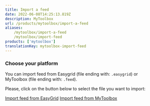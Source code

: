 ```yaml
---
title: Import a feed
date: 2022-06-08T14:25:13.819Z
description: MyToolbox
url: /products/mytoolbox/import-a-feed
aliases:
    /mytoolbox/import-a-feed
    /mytoolbox/import-feed
products: ['mytoolbox']
translationKey: mytoolbox-import-feed
---
```


### Choose your platform

You can import feed from Easygrid (file ending with: `.easygrid`) or MyToolbox (file ending with: `.feed`).

Please, click on the button below to select the file you want to import:

<div class="side-to-side">
    <a class="content-button-redirect" href="/mytoolbox/import-a-feed/easygrid">Import feed from EasyGrid</a>
    <a class="content-button-redirect" href="/mytoolbox/import-a-feed/easygrid">Import feed from MyToolbox</a>
</div>